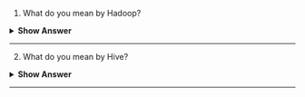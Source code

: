 1. What do you mean by Hadoop?

<details>
    <summary><b> Show Answer </b></summary> 
<blockquote>

Hadoop was created by **Doug Cutting**, the creator of Apache Lucene, the widely used text search library. It is an **open source** as well as **distributing processing framework**, which is the key to step up into the Bigdata ecosystem. It is used to efficient store and process large datasets ranging in size from gigabytes to petabytes of data. Computer Store the large data in computer and process the data, Hadoop allows **clustering** multiple computers to analyze massive datasets in parallel more quickly.
  ![image](https://user-images.githubusercontent.com/99252558/185565924-d07c7f0a-20b9-440b-9b47-2bce55029d5a.png)
 
**Hadoop consists of four main modules:**
  
Hadoop Distributed File System (HDFS) – It allows to run on low-end hardware. HDFS provides better data throughput than traditional file systems, in addition to high fault tolerance and native support of large datasets.
  
Yet Another Resource Negotiator (YARN) – It is used to Manages and monitors cluster nodes and **resource usage**. 
  
MapReduce – MapReduce framework that helps programs do the **parallel computation** on data. The map task will take input as data and converts it into a dataset that can be computed in key value pairs. The output of the map task is consumed by reduce tasks to aggregate output and provide the desired result.
    
Hadoop Common – It Provides common Java **libraries** that can be used across all modules.

 </blockqoute> 
</details>

---


2. What do you mean by Hive?
<details>
    <summary><b> Show Answer </b></summary> 
<blockquote>

    Hive is a tool which is used to work on **MapReduce** Tasks. If we think Writing a MapReduce job is **very long process and time taken**, well, with Hadoop Hive, we can used and Submit SQL queries as well as we can perform MapReduce Jobs. So, if we are comfortable with SQL Queries then Hive is a best tool for us to perform a Basic Queries which known as **HQL** (Hive Query Language. Working on HQL, we use Pig Latin as a Language.
    
Basically, Hive runs on our system, which helps to convert the SQL queries to set of jobs in Hadoop Cluster. 
    
Components of Hive:
    
1.	Driver
2.	Meta store
3.	Compiler
4.	Optimizer
5.	Executor
    
 </blockqoute> 
</details>

--- 

